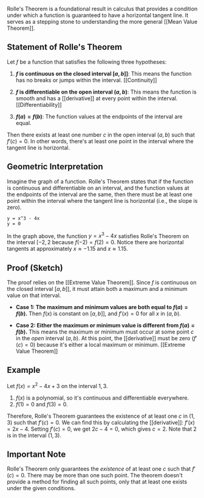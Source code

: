 
Rolle's Theorem is a foundational result in calculus that provides a condition under which a function is guaranteed to have a horizontal tangent line.  It serves as a stepping stone to understanding the more general [[Mean Value Theorem]].

## Statement of Rolle's Theorem

Let $f$ be a function that satisfies the following three hypotheses:

1. **$f$ is continuous on the closed interval $[a, b]]$**:  This means the function has no breaks or jumps within the interval.  [[Continuity]]

2. **$f$ is differentiable on the open interval $(a, b)$**: This means the function is smooth and has a [[derivative]] at every point within the interval.  [[Differentiability]]

3. **$f(a) = f(b)$**: The function values at the endpoints of the interval are equal.

Then there exists at least one number $c$ in the open interval $(a, b)$ such that $f'(c) = 0$.  In other words, there's at least one point in the interval where the tangent line is horizontal.


## Geometric Interpretation

Imagine the graph of a function. Rolle's Theorem states that if the function is continuous and differentiable on an interval, and the function values at the endpoints of the interval are the same, then there must be at least one point within the interval where the tangent line is horizontal (i.e., the slope is zero).

```desmos-graph
y = x^3 - 4x
y = 0
```

In the graph above, the function $y = x^3 - 4x$ satisfies Rolle's Theorem on the interval $[-2, 2$ because $f(-2) = f(2) = 0$.  Notice there are horizontal tangents at approximately $x \approx -1.15$ and $x \approx 1.15$.


## Proof (Sketch)

The proof relies on the [[Extreme Value Theorem]]. Since $f$ is continuous on the closed interval $[a, b]]$, it must attain both a maximum and a minimum value on that interval.

* **Case 1:  The maximum and minimum values are both equal to $f(a) = f(b)$.**  Then $f(x)$ is constant on $[a, b]]$, and $f'(x) = 0$ for all $x$ in $(a, b)$.

* **Case 2: Either the maximum or minimum value is different from $f(a) = f(b)$.** This means the maximum or minimum must occur at some point $c$ in the *open* interval $(a, b)$.  At this point, the [[derivative]] must be zero ($f'(c) = 0$) because it's either a local maximum or minimum.  [[Extreme Value Theorem]]


## Example

Let $f(x) = x^2 - 4x + 3$ on the interval $1, 3$.

1. $f(x)$ is a polynomial, so it's continuous and differentiable everywhere.
2. $f(1) = 0$ and $f(3) = 0$.

Therefore, Rolle's Theorem guarantees the existence of at least one $c$ in $(1, 3)$ such that $f'(c) = 0$.  We can find this by calculating the [[derivative]]: $f'(x) = 2x - 4$. Setting $f'(c) = 0$, we get $2c - 4 = 0$, which gives $c = 2$.  Note that $2$ is in the interval $(1, 3)$.


##  Important Note

Rolle's Theorem only guarantees the *existence* of at least one $c$ such that $f'(c) = 0$.  There may be more than one such point.  The theorem doesn't provide a method for finding all such points, only that at least one exists under the given conditions.

